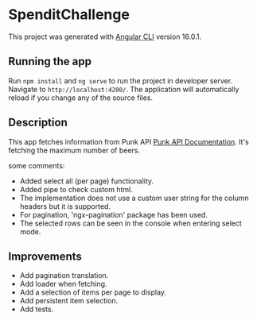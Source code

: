 # SpenditChallenge

This project was generated with [Angular CLI](https://github.com/angular/angular-cli) version 16.0.1.

## Running the app

Run `npm install` and `ng serve` to run the project in developer server. Navigate to `http://localhost:4200/`. The application will automatically reload if you change any of the source files.

## Description

This app fetches information from Punk API [Punk API Documentation](https://punkapi.com/documentation/v2). It's fetching the maximum number of beers.

some comments:

- Added select all (per page) functionality.
- Added pipe to check custom html.
- The implementation does not use a custom user string for the column headers but it is supported.
- For pagination, 'ngx-pagination' package has been used.
- The selected rows can be seen in the console when entering select mode.

## Improvements

- Add pagination translation.
- Add loader when fetching.
- Add a selection of items per page to display.
- Add persistent item selection.
- Add tests.
